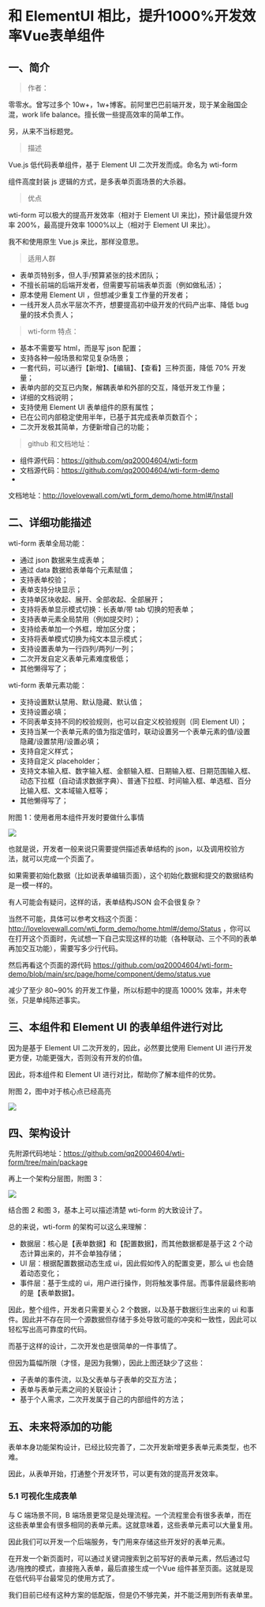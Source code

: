 # 和 ElementUI 相比，提升1000%开发效率Vue表单组件

## 一、简介

> 作者：

零零水。曾写过多个 10w+，1w+博客。前阿里巴巴前端开发，现于某金融国企混，work life balance。擅长做一些提高效率的简单工作。

另，从来不当标题党。

> 描述

Vue.js 低代码表单组件，基于 Element UI 二次开发而成。命名为 wti-form

组件高度封装 js 逻辑的方式，是多表单页面场景的大杀器。

> 优点

wti-form 可以极大的提高开发效率（相对于 Element UI 来比)，预计最低提升效率 200%，最高提升效率 1000%以上（相对于 Element UI 来比）。

我不和使用原生 Vue.js 来比，那样没意思。

> 适用人群

* 表单页特别多，但人手/预算紧张的技术团队；
* 不擅长前端的后端开发者，但需要写前端表单页面（例如做私活）；
* 原本使用 Element UI ，但想减少重复工作量的开发者；
* 一线开发人员水平层次不齐，想要提高初中级开发的代码产出率、降低 bug 量的技术负责人；

> wti-form 特点：

* 基本不需要写 html，而是写 json 配置；
* 支持各种一般场景和常见复杂场景；
* 一套代码，可以通行【新增】、【编辑】、【查看】三种页面，降低 70% 开发量；
* 表单内部的交互已内聚，解耦表单和外部的交互，降低开发工作量；
* 详细的文档说明；
* 支持使用 Element UI 表单组件的原有属性；
* 已在公司内部稳定使用半年，已基于其完成表单页数百个；
* 二次开发极其简单，方便新增自己的功能；

> github 和文档地址：

* 组件源代码：<a href='https://github.com/qq20004604/wti-form'>https://github.com/qq20004604/wti-form</a>
* 文档源代码：<a href='https://github.com/qq20004604/wti-form-demo'>https://github.com/qq20004604/wti-form-demo</a>
*
文档地址：<a href='http://lovelovewall.com/wti_form_demo/home.html#/Install'>http://lovelovewall.com/wti_form_demo/home.html#/Install</a>

## 二、详细功能描述

wti-form 表单全局功能：

* 通过 json 数据来生成表单；
* 通过 data 数据给表单每个元素赋值；
* 支持表单校验；
* 表单支持分块显示；
* 支持单区块收起、展开、全部收起、全部展开；
* 支持将表单显示模式切换：长表单/带 tab 切换的短表单；
* 支持表单元素全局禁用（例如提交时）；
* 支持给表单加一个外框，增加区分度；
* 支持将表单模式切换为纯文本显示模式；
* 支持设置表单为一行四列/两列/一列；
* 二次开发自定义表单元素难度极低；
* 其他懒得写了；

wti-form 表单元素功能：

* 支持设置默认禁用、默认隐藏、默认值；
* 支持设置必填；
* 不同表单支持不同的校验规则，也可以自定义校验规则（同 Element UI）；
* 支持当某一个表单元素的值为指定值时，联动设置另一个表单元素的值/设置隐藏/设置禁用/设置必填；
* 支持自定义样式；
* 支持自定义 placeholder；
* 支持文本输入框、数字输入框、金额输入框、日期输入框、日期范围输入框、动态下拉框（自动请求数据字典）、普通下拉框、时间输入框、单选框、百分比输入框、文本域输入框等；
* 其他懒得写了；

附图 1：使用者用本组件开发时要做什么事情

<img src='./01.png'/>

也就是说，开发者一般来说只需要提供描述表单结构的 json，以及调用校验方法，就可以完成一个页面了。

如果需要初始化数据（比如说表单编辑页面），这个初始化数据和提交的数据结构是一模一样的。

有人可能会有疑问，这样的话，表单结构JSON 会不会很复杂？

当然不可能，具体可以参考文档这个页面：<a href="http://lovelovewall.com/wti_form_demo/home.html#/demo/Status">http://lovelovewall.com/wti_form_demo/home.html#/demo/Status</a>
，你可以在打开这个页面时，先试想一下自己实现这样的功能（各种联动、三个不同的表单再加交互功能），需要写多少行代码。

然后再看这个页面的源代码 <a href="https://github.com/qq20004604/wti-form-demo/blob/main/src/page/home/component/demo/status.vue">https://github.com/qq20004604/wti-form-demo/blob/main/src/page/home/component/demo/status.vue</a>

减少了至少 80~90% 的开发工作量，所以标题中的提高 1000% 效率，并未夸张，只是单纯陈述事实。

## 三、本组件和 Element UI 的表单组件进行对比

因为是基于 Element UI 二次开发的，因此，必然要比使用 Element UI 进行开发更方便，功能更强大，否则没有开发的价值。

因此，将本组件和 Element UI 进行对比，帮助你了解本组件的优势。

附图 2，图中对于核心点已经高亮

<img src='./02.png'/>


## 四、架构设计

先附源代码地址：<a href='https://github.com/qq20004604/wti-form/tree/main/package'>https://github.com/qq20004604/wti-form/tree/main/package</a>

再上一个架构分层图，附图 3：

<img src='./03.png'/>

结合图 2 和图 3，基本上可以描述清楚 wti-form 的大致设计了。

总的来说，wti-form 的架构可以这么来理解：

* 数据层：核心是【表单数据】和【配置数据】，而其他数据都是基于这 2 个动态计算出来的，并不会单独存储；
* UI 层：根据配置数据动态生成 ui，因此假如传入的配置变更，那么 ui 也会随着动态变化；
* 事件层：基于生成的 ui，用户进行操作，则将触发事件层。而事件层最终影响的是【表单数据】。

因此，整个组件，开发者只需要关心 2 个数据，以及基于数据衍生出来的 ui 和事件。因此并不存在同一个源数据但存储于多处导致可能的冲突和一致性，因此可以轻松写出高可靠度的代码。

而基于这样的设计，二次开发也是很简单的一件事情了。

但因为篇幅所限（才怪，是因为我懒），因此上图还缺少了这些：

* 子表单的事件流，以及父表单与子表单的交互方法；
* 表单与表单元素之间的关联设计；
* 基于个人需求，二次开发属于自己的内部组件的方法；

## 五、未来将添加的功能

表单本身功能架构设计，已经比较完善了，二次开发新增更多表单元素类型，也不难。

因此，从表单开始，打通整个开发环节，可以更有效的提高开发效率。

### 5.1 可视化生成表单

与 C 端场景不同，B 端场景更常见是处理流程。一个流程里会有很多表单，而在这些表单里会有很多相同的表单元素。这就意味着，这些表单元素可以大量复用。

因此我们可以开发一个后端服务，专门用来存储这些开发好的表单元素。

在开发一个新页面时，可以通过关键词搜索到之前写好的表单元素，然后通过勾选/拖拽的模式，直接拖入表单，最后直接生成一个Vue 组件甚至页面。这就是现在低代码平台最常见的使用方式了。

我们目前已经有这种方案的低配版，但是仍不够完美，并不能泛用到所有表单里。


